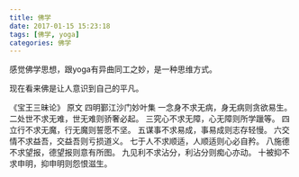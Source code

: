 ```yaml
---
title: 佛学
date: 2017-01-15 15:23:18
tags: [佛学, yoga]
categories: 佛学
---
```


感觉佛学思想，跟yoga有异曲同工之妙，是一种思维方式。

现在看来佛是让人意识到自己的平凡。

《宝王三昧论》 原文
四明鄞江沙门妙叶集
一念身不求无病，身无病则贪欲易生。
二处世不求无难，世无难则骄奢必起。
三究心不求无障，心无障则所学躐等。
四立行不求无魔，行无魔则誓愿不坚。
五谋事不求易成，事易成则志存轻慢。
六交情不求益吾，交益吾则亏损道义。
七于人不求顺适，人顺适则心必自矜。
八施德不求望报，德望报则意有所图。
九见利不求沾分，利沾分则痴心亦动。
十被抑不求申明，抑申明则怨恨滋生。
